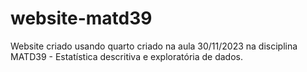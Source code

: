 # website-matd39
Website criado usando quarto criado na aula 30/11/2023 na disciplina MATD39 - Estatística descritiva e exploratória de dados.
